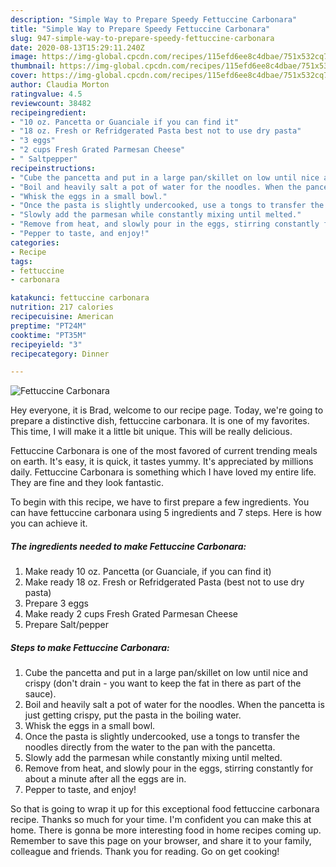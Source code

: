 ```yaml
---
description: "Simple Way to Prepare Speedy Fettuccine Carbonara"
title: "Simple Way to Prepare Speedy Fettuccine Carbonara"
slug: 947-simple-way-to-prepare-speedy-fettuccine-carbonara
date: 2020-08-13T15:29:11.240Z
image: https://img-global.cpcdn.com/recipes/115efd6ee8c4dbae/751x532cq70/fettuccine-carbonara-recipe-main-photo.jpg
thumbnail: https://img-global.cpcdn.com/recipes/115efd6ee8c4dbae/751x532cq70/fettuccine-carbonara-recipe-main-photo.jpg
cover: https://img-global.cpcdn.com/recipes/115efd6ee8c4dbae/751x532cq70/fettuccine-carbonara-recipe-main-photo.jpg
author: Claudia Morton
ratingvalue: 4.5
reviewcount: 38482
recipeingredient:
- "10 oz. Pancetta or Guanciale if you can find it"
- "18 oz. Fresh or Refridgerated Pasta best not to use dry pasta"
- "3 eggs"
- "2 cups Fresh Grated Parmesan Cheese"
- " Saltpepper"
recipeinstructions:
- "Cube the pancetta and put in a large pan/skillet on low until nice and crispy (don&#39;t drain - you want to keep the fat in there as part of the sauce)."
- "Boil and heavily salt a pot of water for the noodles. When the pancetta is just getting crispy, put the pasta in the boiling water."
- "Whisk the eggs in a small bowl."
- "Once the pasta is slightly undercooked, use a tongs to transfer the noodles directly from the water to the pan with the pancetta."
- "Slowly add the parmesan while constantly mixing until melted."
- "Remove from heat, and slowly pour in the eggs, stirring constantly for about a minute after all the eggs are in."
- "Pepper to taste, and enjoy!"
categories:
- Recipe
tags:
- fettuccine
- carbonara

katakunci: fettuccine carbonara 
nutrition: 217 calories
recipecuisine: American
preptime: "PT24M"
cooktime: "PT35M"
recipeyield: "3"
recipecategory: Dinner

---
```



![Fettuccine Carbonara](https://img-global.cpcdn.com/recipes/115efd6ee8c4dbae/751x532cq70/fettuccine-carbonara-recipe-main-photo.jpg)

Hey everyone, it is Brad, welcome to our recipe page. Today, we're going to prepare a distinctive dish, fettuccine carbonara. It is one of my favorites. This time, I will make it a little bit unique. This will be really delicious.

Fettuccine Carbonara is one of the most favored of current trending meals on earth. It's easy, it is quick, it tastes yummy. It's appreciated by millions daily. Fettuccine Carbonara is something which I have loved my entire life. They are fine and they look fantastic.




To begin with this recipe, we have to first prepare a few ingredients. You can have fettuccine carbonara using 5 ingredients and 7 steps. Here is how you can achieve it.

<!--inarticleads1-->

##### The ingredients needed to make Fettuccine Carbonara:

1. Make ready 10 oz. Pancetta (or Guanciale, if you can find it)
1. Make ready 18 oz. Fresh or Refridgerated Pasta (best not to use dry pasta)
1. Prepare 3 eggs
1. Make ready 2 cups Fresh Grated Parmesan Cheese
1. Prepare  Salt/pepper




<!--inarticleads2-->

##### Steps to make Fettuccine Carbonara:

1. Cube the pancetta and put in a large pan/skillet on low until nice and crispy (don&#39;t drain - you want to keep the fat in there as part of the sauce).
1. Boil and heavily salt a pot of water for the noodles. When the pancetta is just getting crispy, put the pasta in the boiling water.
1. Whisk the eggs in a small bowl.
1. Once the pasta is slightly undercooked, use a tongs to transfer the noodles directly from the water to the pan with the pancetta.
1. Slowly add the parmesan while constantly mixing until melted.
1. Remove from heat, and slowly pour in the eggs, stirring constantly for about a minute after all the eggs are in.
1. Pepper to taste, and enjoy!




So that is going to wrap it up for this exceptional food fettuccine carbonara recipe. Thanks so much for your time. I'm confident you can make this at home. There is gonna be more interesting food in home recipes coming up. Remember to save this page on your browser, and share it to your family, colleague and friends. Thank you for reading. Go on get cooking!
